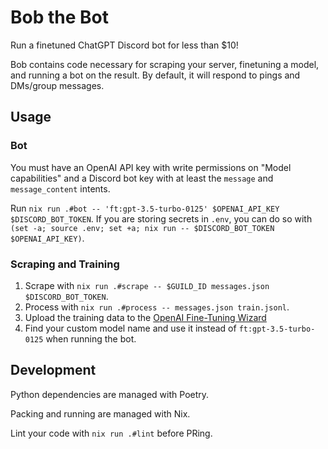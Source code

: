 # Bob the Bot
Run a finetuned ChatGPT Discord bot for less than $10!

Bob contains code necessary for scraping your server, finetuning
a model, and running a bot on the result. By default, it will respond
to pings and DMs/group messages.

## Usage

### Bot

You must have an OpenAI API key with write permissions on "Model
capabilities" and a Discord bot key with at least the `message` and
`message_content` intents.

Run `nix run .#bot -- 'ft:gpt-3.5-turbo-0125' $OPENAI_API_KEY $DISCORD_BOT_TOKEN`. If you are
storing secrets in `.env`, you can do so with
`(set -a; source .env; set +a; nix run -- $DISCORD_BOT_TOKEN $OPENAI_API_KEY)`.

### Scraping and Training

1. Scrape with `nix run .#scrape -- $GUILD_ID messages.json $DISCORD_BOT_TOKEN`.
1. Process with `nix run .#process -- messages.json train.jsonl`.
1. Upload the training data to the [OpenAI Fine-Tuning Wizard](https://platform.openai.com/finetune)
1. Find your custom model name and use it instead of
   `ft:gpt-3.5-turbo-0125` when running the bot.


## Development

Python dependencies are managed with Poetry.

Packing and running are managed with Nix.

Lint your code with `nix run .#lint` before PRing.
